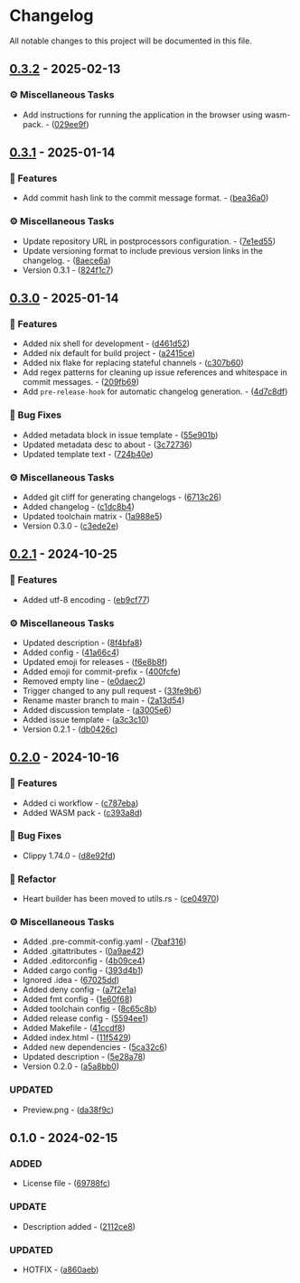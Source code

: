 # Changelog

All notable changes to this project will be documented in this file.

## [0.3.2](https://github.com/t1ltxz-gxd/valentine/compare/v0.3.1..0.3.2) - 2025-02-13

### <!-- 7 -->⚙️ Miscellaneous Tasks

- Add instructions for running the application in the browser using wasm-pack. - ([029ee9f](https://github.com/t1ltxz-gxd/valentine/commit/029ee9f7bb5e9426303c760e7de33662e8c5b251))

## [0.3.1](https://github.com/t1ltxz-gxd/valentine/compare/v0.3.0..v0.3.1) - 2025-01-14

### <!-- 0 -->🚀 Features

- Add commit hash link to the commit message format. - ([bea36a0](https://github.com/t1ltxz-gxd/valentine/commit/bea36a0db81dccd72d7d3e8994be8ade60c388d6))

### <!-- 7 -->⚙️ Miscellaneous Tasks

- Update repository URL in postprocessors configuration. - ([7e1ed55](https://github.com/t1ltxz-gxd/valentine/commit/7e1ed554508497a196178ecf849faf00633890e2))
- Update versioning format to include previous version links in the changelog. - ([8aece6a](https://github.com/t1ltxz-gxd/valentine/commit/8aece6a8edb348a1f34eaecc978caf1b8cae790c))
- Version 0.3.1 - ([824f1c7](https://github.com/t1ltxz-gxd/valentine/commit/824f1c7aa89df236b2e78e2ad93dcd3ab4d1853d))

## [0.3.0](https://github.com/t1ltxz-gxd/valentine/compare/v0.2.1..v0.3.0) - 2025-01-14

### <!-- 0 -->🚀 Features

- Added nix shell for development - ([d461d52](https://github.com/t1ltxz-gxd/valentine/commit/d461d523a5e0d1d06447a900d309afd5cb33810e))
- Added nix default for build project - ([a2415ce](https://github.com/t1ltxz-gxd/valentine/commit/a2415ced7913d019a12282a4f1ff8e66a8d6c1db))
- Added nix flake for replacing stateful channels - ([c307b60](https://github.com/t1ltxz-gxd/valentine/commit/c307b60945ec403938814d0dc2ee02626618787f))
- Add regex patterns for cleaning up issue references and whitespace in commit messages. - ([209fb69](https://github.com/t1ltxz-gxd/valentine/commit/209fb69d6a7a4e4ca5be8028adc4d91fcdab54c8))
- Add `pre-release-hook` for automatic changelog generation. - ([4d7c8df](https://github.com/t1ltxz-gxd/valentine/commit/4d7c8df0fec24dd904b58c2f222d7f83214805b0))

### <!-- 1 -->🐛 Bug Fixes

- Added metadata block in issue template - ([55e901b](https://github.com/t1ltxz-gxd/valentine/commit/55e901bfd35df072f87cb7d7359ffef0bbfac8e3))
- Updated metadata desc to about - ([3c72736](https://github.com/t1ltxz-gxd/valentine/commit/3c72736c8fe8971d212ba83f5274514e61268b8f))
- Updated template text - ([724b40e](https://github.com/t1ltxz-gxd/valentine/commit/724b40eb4fc343fbcc33d9c120d2a667b36867c2))

### <!-- 7 -->⚙️ Miscellaneous Tasks

- Added git cliff for generating changelogs - ([6713c26](https://github.com/t1ltxz-gxd/valentine/commit/6713c26762b2e846793dd9f264585d64e71d6490))
- Added changelog - ([c1dc8b4](https://github.com/t1ltxz-gxd/valentine/commit/c1dc8b44b95c8368cfc7024b1def7cfa74b3ef91))
- Updated toolchain matrix - ([1a988e5](https://github.com/t1ltxz-gxd/valentine/commit/1a988e55518a8f83c0b53db2d9bfca3d0c09bb53))
- Version 0.3.0 - ([c3ede2e](https://github.com/t1ltxz-gxd/valentine/commit/c3ede2e5795006b55d1d3227040d9337c14c5eb1))

## [0.2.1](https://github.com/t1ltxz-gxd/valentine/compare/v0.2.0..v0.2.1) - 2024-10-25

### <!-- 0 -->🚀 Features

- Added utf-8 encoding - ([eb9cf77](https://github.com/t1ltxz-gxd/valentine/commit/eb9cf778fe7603a310a1105f60d23e0788361822))

### <!-- 7 -->⚙️ Miscellaneous Tasks

- Updated description - ([8f4bfa8](https://github.com/t1ltxz-gxd/valentine/commit/8f4bfa803415853189e12bd52524aaa7afa2e51b))
- Added config - ([41a66c4](https://github.com/t1ltxz-gxd/valentine/commit/41a66c47e784ba880443f87b71f8820724ddae24))
- Updated emoji for releases - ([f6e8b8f](https://github.com/t1ltxz-gxd/valentine/commit/f6e8b8f157705f259d365b2c5bc4e7dde9d8fe14))
- Added emoji for commit-prefix - ([400fcfe](https://github.com/t1ltxz-gxd/valentine/commit/400fcfe990f412ab2e9a82ac3c540e019b94d46e))
- Removed empty line - ([e0daec2](https://github.com/t1ltxz-gxd/valentine/commit/e0daec20c39a5c95b17ae1b8752db33fb6dda0a6))
- Trigger changed to any pull request - ([33fe9b6](https://github.com/t1ltxz-gxd/valentine/commit/33fe9b69a52034c5a9ca8620f3525b6786a0c2fa))
- Rename master branch to main - ([2a13d54](https://github.com/t1ltxz-gxd/valentine/commit/2a13d54446c9d572d3b6f2914d57363994e75a91))
- Added discussion template - ([a3005e6](https://github.com/t1ltxz-gxd/valentine/commit/a3005e608932a0b2226b8b2875c9e2f6e473bdd7))
- Added issue template - ([a3c3c10](https://github.com/t1ltxz-gxd/valentine/commit/a3c3c101fed4431bf26f00bca740a59b13a0edf5))
- Version 0.2.1 - ([db0426c](https://github.com/t1ltxz-gxd/valentine/commit/db0426cb42eaa86137e8b5b85fc180c08fa8064b))

## [0.2.0](https://github.com/t1ltxz-gxd/valentine/compare/v0.1.0..v0.2.0) - 2024-10-16

### <!-- 0 -->🚀 Features

- Added ci workflow - ([c787eba](https://github.com/t1ltxz-gxd/valentine/commit/c787eba7b027bf89c6b3473fb037ec1504ad5393))
- Added WASM pack - ([c393a8d](https://github.com/t1ltxz-gxd/valentine/commit/c393a8d18cd2f9be50b2507f69aa4d11b97f5f46))

### <!-- 1 -->🐛 Bug Fixes

- Clippy 1.74.0 - ([d8e92fd](https://github.com/t1ltxz-gxd/valentine/commit/d8e92fd4eec030c661fe6e6352df2178fa11ac5c))

### <!-- 2 -->🚜 Refactor

- Heart builder has been moved to utils.rs - ([ce04970](https://github.com/t1ltxz-gxd/valentine/commit/ce04970c8b0fc8311c7321faee781ee637f93f4a))

### <!-- 7 -->⚙️ Miscellaneous Tasks

- Added .pre-commit-config.yaml - ([7baf316](https://github.com/t1ltxz-gxd/valentine/commit/7baf31621e6ba03409fd20d384e4acd183afebf7))
- Added .gitattributes - ([0a9ae42](https://github.com/t1ltxz-gxd/valentine/commit/0a9ae425a775c9db2ce526ed7b09864b61de93fb))
- Added .editorconfig - ([4b09ce4](https://github.com/t1ltxz-gxd/valentine/commit/4b09ce494d91a520f342515f3e51e5f374c3ab86))
- Added cargo config - ([393d4b1](https://github.com/t1ltxz-gxd/valentine/commit/393d4b179e094625225715369b47e7a0d6f559a1))
- Ignored .idea - ([67025dd](https://github.com/t1ltxz-gxd/valentine/commit/67025dd658e38ad7f3d6052c582a01525197444b))
- Added deny config - ([a7f2e1a](https://github.com/t1ltxz-gxd/valentine/commit/a7f2e1adc1a3eb1a63a033224726b6aa9e8dd5d1))
- Added fmt config - ([1e60f68](https://github.com/t1ltxz-gxd/valentine/commit/1e60f68216bc14de38fe96881922b6bbec7c9795))
- Added toolchain config - ([8c65c8b](https://github.com/t1ltxz-gxd/valentine/commit/8c65c8b44838af5565aa721c0ca9fb3d845ce1a0))
- Added release config - ([5594ee1](https://github.com/t1ltxz-gxd/valentine/commit/5594ee158c24d21b1bdf854787a09ddf324831c5))
- Added Makefile - ([41ccdf8](https://github.com/t1ltxz-gxd/valentine/commit/41ccdf8e0be7eec2f85182355030d284ae232366))
- Added index.html - ([11f5429](https://github.com/t1ltxz-gxd/valentine/commit/11f5429442fafe3e1c771f7db480ba7530f35ce4))
- Added new dependencies - ([5ca32c6](https://github.com/t1ltxz-gxd/valentine/commit/5ca32c6ff0428d344705d2a79583a61cc7d091b6))
- Updated description - ([5e28a78](https://github.com/t1ltxz-gxd/valentine/commit/5e28a7830a96bce575578224aea7bdf3656cdd33))
- Version 0.2.0 - ([a5a8bb0](https://github.com/t1ltxz-gxd/valentine/commit/a5a8bb0e844137a68927ec436290b6e431ed7995))

### UPDATED

- Preview.png - ([da38f9c](https://github.com/t1ltxz-gxd/valentine/commit/da38f9cb66b95a448279bd4fda179cc4d0513056))

## 0.1.0 - 2024-02-15

### ADDED

- License file - ([69788fc](https://github.com/t1ltxz-gxd/valentine/commit/69788fc79ecb50d309b617cfaba9a4b11f2a43e9))

### UPDATE

- Description added - ([2112ce8](https://github.com/t1ltxz-gxd/valentine/commit/2112ce821aae366b7304293e0ef5bff2e6e06bbf))

### UPDATED

- HOTFIX - ([a860aeb](https://github.com/t1ltxz-gxd/valentine/commit/a860aeb0461175481f45f3d2e3f59ce39e8e6463))

<!-- generated by git-cliff -->
